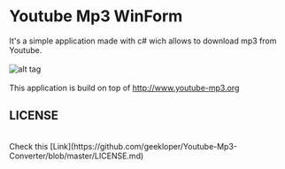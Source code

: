 # Youtube Mp3 WinForm
It's a simple application made with c# wich allows to download mp3 from Youtube.
<br />
<br />
![alt tag](https://github.com/geekloper/Youtube_Mp3_WinForm/blob/master/youtube_mp3.PNG?raw=true)
<br />
<br />
This application is build on top of http://www.youtube-mp3.org

## LICENSE
<br />
Check this [Link](https://github.com/geekloper/Youtube-Mp3-Converter/blob/master/LICENSE.md)
